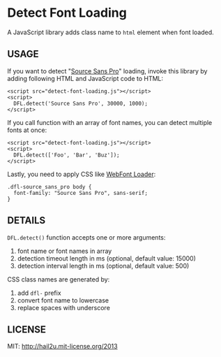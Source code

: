 Detect Font Loading
===================

A JavaScript library adds class name to `html` element when font loaded.


USAGE
-----

If you want to detect "[Source Sans Pro][1]" loading, invoke this library by
adding following HTML and JavaScript code to HTML:

    <script src="detect-font-loading.js"></script>
    <script>
      DFL.detect('Source Sans Pro', 30000, 1000);
    </script>

If you call function with an array of font names, you can detect multiple fonts
at once:

    <script src="detect-font-loading.js"></script>
    <script>
      DFL.detect(['Foo', 'Bar', 'Buz']);
    </script>

Lastly, you need to apply CSS like [WebFont Loader][2]:

    .dfl-source_sans_pro body {
      font-family: "Source Sans Pro", sans-serif;
    }


DETAILS
-------

`DFL.detect()` function accepts one or more arguments:

  1. font name or font names in array
  2. detection timeout length in ms (optional, default value: 15000)
  3. detection interval length in ms (optional, default value: 500)

CSS class names are generated by:

  1. add `dfl-` prefix
  2. convert font name to lowercase
  3. replace spaces with underscore


LICENSE
-------

MIT: http://hail2u.mit-license.org/2013


[1]: http://en.wikipedia.org/wiki/Source_Sans_Pro
[2]: https://github.com/typekit/webfontloader
